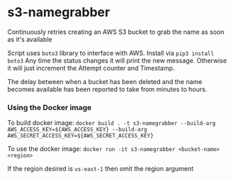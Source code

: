 # s3-namegrabber
Continuously retries creating an AWS S3 bucket to grab the name as soon as it's available

Script uses `boto3` library to interface with AWS. Install via `pip3 install boto3`
Any time the status changes it will print the new message. Otherwise it will just increment the Attempt counter and Timestamp.

The delay between when a bucket has been deleted and the name becomes available has been reported to take from minutes to hours.


### Using the Docker image
To build docker image:
`docker build . -t s3-namegrabber --build-arg AWS_ACCESS_KEY=${AWS_ACCESS_KEY} --build-arg AWS_SECRET_ACCESS_KEY=${AWS_SECRET_ACCESS_KEY}`

To use the docker image:
`docker run -it s3-namegrabber <bucket-name> <region>`

If the region desired is `us-east-1` then omit the region argument
